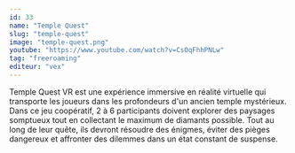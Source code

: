 ```yaml
---
id: 33
name: "Temple Quest"
slug: "temple-quest"
image: "temple-quest.png"
youtube: "https://www.youtube.com/watch?v=CsOqFhhPNLw"
tag: "freeroaming"
editeur: "vex"
---
```


Temple Quest VR est une expérience immersive en réalité virtuelle qui transporte les joueurs dans les profondeurs d'un ancien temple mystérieux. Dans ce jeu coopératif, 2 à 6 participants doivent explorer des paysages somptueux tout en collectant le maximum de diamants possible. Tout au long de leur quête, ils devront résoudre des énigmes, éviter des pièges dangereux et affronter des dilemmes dans un état constant de suspense.
